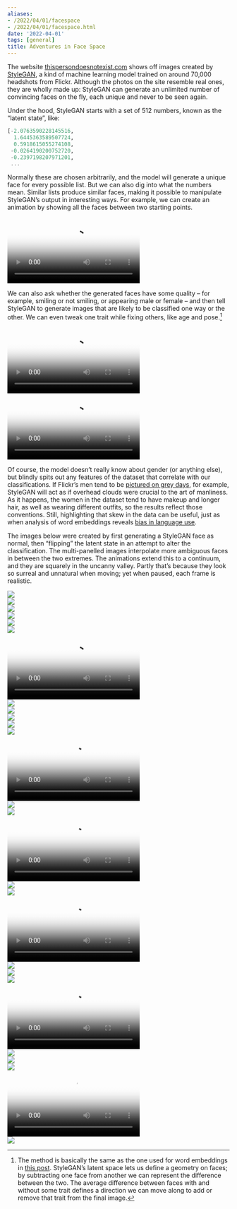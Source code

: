 ```yaml
---
aliases:
- /2022/04/01/facespace
- /2022/04/01/facespace.html
date: '2022-04-01'
tags: [general]
title: Adventures in Face Space
---
```


The website [thispersondoesnotexist.com](https://thispersondoesnotexist.com) shows off images created by [StyleGAN](https://github.com/NVlabs/stylegan2-ada-pytorch), a kind of machine learning model trained on around 70,000 headshots from Flickr. Although the photos on the site resemble real ones, they are wholly made up: StyleGAN can generate an unlimited number of convincing faces on the fly, each unique and never to be seen again.

Under the hood, StyleGAN starts with a set of 512 numbers, known as the “latent state”, like:

```julia
[-2.0763590228145516,
  1.6445363589507724,
  0.5918615055274108,
 -0.0264190200752720,
 -0.2397198207971201,
 ...
```

Normally these are chosen arbitrarily, and the model will generate a unique face for every possible list. But we can also dig into what the numbers mean. Similar lists produce similar faces, making it possible to manipulate StyleGAN’s output in interesting ways. For example, we can create an animation by showing all the faces between two starting points.

<div class="fill">
<video controls loop=true playsinline=true poster="tween00-preview.jpg">
<source src="tween00.webm" type="video/webm" />
<source src="tween00.mp4" type="video/mp4" />
</video>
</div>

We can also ask whether the generated faces have some quality – for example, smiling or not smiling, or appearing male or female – and then tell StyleGAN to generate images that are likely to be classified one way or the other. We can even tweak one trait while fixing others, like age and pose.[^1]

<div class="fill">
<video controls loop=true playsinline=true poster="tween01-preview.jpg">
<source src="tween01.webm" type="video/webm" />
<source src="tween01.mp4" type="video/mp4" />
</video>
</div>

<div class="fill">
<video controls loop=true playsinline=true poster="tween02-preview.jpg">
<source src="tween02.webm" type="video/webm" />
<source src="tween02.mp4" type="video/mp4" />
</video>
</div>

Of course, the model doesn’t really know about gender (or anything else), but blindly spits out any features of the dataset that correlate with our classifications. If Flickr’s men tend to be [pictured on grey days](https://www.jefftk.com/p/detecting-tanks), for example, StyleGAN will act as if overhead clouds were crucial to the art of manliness. As it happens, the women in the dataset tend to have makeup and longer hair, as well as wearing different outfits, so the results reflect those conventions. Still, highlighting that skew in the data can be useful, just as when analysis of word embeddings reveals [bias in language use](https://dl.acm.org/doi/10.1145/3351095.3372843).

The images below were created by first generating a StyleGAN face as normal, then “flipping” the latent state in an attempt to alter the classification. The multi-panelled images interpolate more ambiguous faces in between the two extremes. The animations extend this to a continuum, and they are squarely in the uncanny valley. Partly that’s because they look so surreal and unnatural when moving; yet when paused, each frame is realistic.

<div class="fill">
<a href="panel02.jpg" target=_blank class="img">
<img src="panel02small.jpg">
</a>
</div>

<div class="fill">
<a href="panel01.jpg" target=_blank class="img">
<img src="panel01small.jpg">
</a>
</div>

<div class="fill">
<a href="panel03.jpg" target=_blank class="img">
<img src="panel03small.jpg">
</a>
</div>

<div class="fill">
<a href="panel05.jpg" target=_blank class="img">
<img src="panel05small.jpg">
</a>
</div>

<div class="fill">
<a href="panel23.jpg" target=_blank class="img">
<img src="panel23small.jpg">
</a>
</div>

<div class="fill">
<a href="panel24.jpg" target=_blank class="img">
<img src="panel24small.jpg">
</a>
</div>

<div class="fill">
<video controls loop=true playsinline=true poster="tween03-preview.jpg">
<source src="tween03.webm" type="video/webm" />
<source src="tween03.mp4" type="video/mp4" />
</video>
</div>

<div class="fill">
<a href="panel17.jpg" target=_blank class="img">
<img src="panel17small.jpg">
</a>
</div>

<div class="fill">
<a href="panel06.jpg" target=_blank class="img">
<img src="panel06small.jpg">
</a>
</div>

<div class="fill">
<a href="panel07.jpg" target=_blank class="img">
<img src="panel07small.jpg">
</a>
</div>

<div class="fill">
<a href="panel08.jpg" target=_blank class="img">
<img src="panel08small.jpg">
</a>
</div>

<div class="fill">
<a href="panel19.jpg" target=_blank class="img">
<img src="panel19small.jpg">
</a>
</div>

<div class="fill">
<video controls loop=true playsinline=true poster="tween06-preview.jpg">
<source src="tween06.webm" type="video/webm" />
<source src="tween06.mp4" type="video/mp4" />
</video>
</div>

<div class="fill">
<a href="panel10.jpg" target=_blank class="img">
<img src="panel10small.jpg">
</a>
</div>

<div class="fill">
<a href="panel11.jpg" target=_blank class="img">
<img src="panel11small.jpg">
</a>
</div>

<div class="fill">
<video controls loop=true playsinline=true poster="tween05-preview.jpg">
<source src="tween05.webm" type="video/webm" />
<source src="tween05.mp4" type="video/mp4" />
</video>
</div>

<div class="fill">
<a href="panel21.jpg" target=_blank class="img">
<img src="panel21small.jpg">
</a>
</div>

<div class="fill">
<a href="panel12.jpg" target=_blank class="img">
<img src="panel12small.jpg">
</a>
</div>

<div class="fill">
<video controls loop=true playsinline=true poster="tween08-preview.jpg">
<source src="tween08.webm" type="video/webm" />
<source src="tween08.mp4" type="video/mp4" />
</video>
</div>

<div class="fill">
<a href="panel14.jpg" target=_blank class="img">
<img src="panel14small.jpg">
</a>
</div>

<div class="fill">
<a href="panel15.jpg" target=_blank class="img">
<img src="panel15small.jpg">
</a>
</div>

<div class="fill">
<a href="panel09.jpg" target=_blank class="img">
<img src="panel09small.jpg">
</a>
</div>

<div class="fill">
<video controls loop=true playsinline=true poster="tween07-preview.jpg">
<source src="tween07.webm" type="video/webm" />
<source src="tween07.mp4" type="video/mp4" />
</video>
</div>

<div class="fill">
<a href="panel04.jpg" target=_blank class="img">
<img src="panel04small.jpg">
</a>
</div>

<div class="fill">
<a href="panel18.jpg" target=_blank class="img">
<img src="panel18small.jpg">
</a>
</div>

<div class="fill">
<a href="panel20.jpg" target=_blank class="img">
<img src="panel20small.jpg">
</a>
</div>

<div class="fill">
<video controls loop=true playsinline=true poster="tween04-preview.jpg">
<source src="tween04.webm" type="video/webm" />
<source src="tween04.mp4" type="video/mp4" />
</video>
</div>

<div class="fill">
<a href="panel22.jpg" target=_blank class="img">
<img src="panel22small.jpg">
</a>
</div>

[^1]:
     The method is basically the same as the one used for word embeddings in [this post](/2021/03/23/colours.html). StyleGAN’s latent space lets us define a geometry on faces; by subtracting one face from another we can represent the difference between the two. The average difference between faces with and without some trait defines a direction we can move along to add or remove that trait from the final image.
